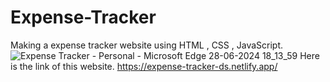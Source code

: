 # Expense-Tracker
Making a expense tracker website using HTML , CSS , JavaScript.
![Expense Tracker - Personal - Microsoft​ Edge 28-06-2024 18_13_59](https://github.com/deepaksingh1801/Expense-Tracker/assets/143389420/88c9e836-f078-404d-86fc-612b9a076c3b)
Here is the link of this website.
https://expense-tracker-ds.netlify.app/
